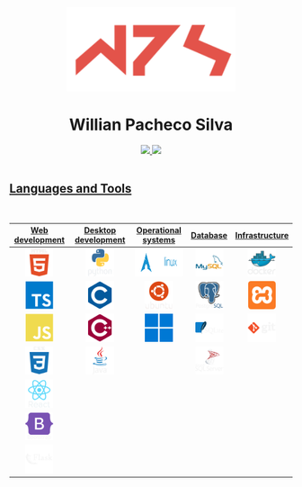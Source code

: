 <div align="center">
    <br/>
    <img height="150em" src="./img/wps.svg"/>
   <br/>
    <h1>Willian Pacheco Silva</h1>   
</div>

<div align="center">
    <a href="https://github.com/willianps31">
        <img height="180em"
            src="https://github-readme-stats.vercel.app/api/top-langs/?username=willianps31&layout=compact&langs_count=25&theme=github_dark" />
        <img height="180em"
            src="https://github-readme-stats.vercel.app/api?username=willianps31&show_icons=true&theme=github_dark&include_all_commits=true&count_private=true" />
</div>
    
<br/>

## Languages and Tools
    
<br/>

<table align="center">
<thead>
  <tr>
    <th>Web development</th>
    <th>Desktop development</th>
    <th>Operational systems</th>
    <th>Database</th>
    <th>Infrastructure</th>
  </tr>
</thead>
<tbody>
  <tr align="center">
    <td><img height="50em" src="./img/html5.svg"/></td>
    <td><img height="50em" src="./img/python.svg" /></td>
    <td><img height="50em" src="./img/archlinux.svg" /></td>
    <td><img height="50em" src="./img/mysql.svg" /></td>
    <td><img height="50em" src="./img/docker.svg" /></td>
  </tr>
  <tr align="center">
    <td><img height="50em" src="./img/typescript.svg" /></td>
    <td><img height="50em" src="./img/c.svg" /></td>
    <td><img height="50em" src="./img/ubuntu.svg" /></td>
    <td><img height="50em" src="./img/postgresql.svg" /></td>
    <td><img height="50em" src="./img/xampp.svg" /></td>
  </tr>
  <tr align="center">
    <td><img height="50em" src="./img/javascript.svg" /></td>
    <td><img height="50em" src="./img/cplusplus.svg" /></td>
    <td><img height="50em" src="./img/Windows.svg" /></td>
    <td><img height="50em" src="./img/sqlite.svg" /></td>
    <td><img height="50em" src="./img/git.svg" /></td>
  </tr>
  <tr align="center">
    <td><img height="50em" src="./img/css3.svg" /></td>
    <td><img height="50em" src="./img/java.svg" /></td>
    <td></td>
    <td><img height="50em" src="./img/sqlserver.svg" /></td>
    <td></td>
  </tr>
  <tr align="center">
    <td><img height="50em" src="./img/react.svg" /></td>
    <td></td>
    <td></td>
    <td></td>
    <td></td>
  </tr>
  <tr align="center">
    <td><img height="50em" src="./img/bootstrap.svg" /></td>
    <td></td>
    <td></td>
    <td></td>
    <td></td>
  </tr>
  <tr align="center">
    <td><img height="50em" src="./img/flask.svg" /></td>
    <td></td>
    <td></td>
    <td></td>
    <td></td>
  </tr>
</tbody>
</table>
        
<!-- 
   Theme names: https://github.com/anuraghazra/github-readme-stats/blob/master/themes/README.md
   -->
